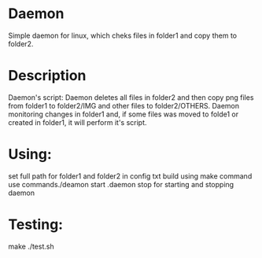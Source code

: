 # Daemon
Simple daemon for linux, which cheks files in folder1 and copy them to folder2.

# Description
Daemon's script: Daemon deletes all files in folder2 and then copy png files from folder1 to folder2/IMG and other files to folder2/OTHERS.
Daemon monitoring changes in folder1 and, if some files was moved to folde1 or created in folder1, it will perform it's script.

# Using: 
set full path for folder1 and folder2 in config txt
build using make command
use commands./deamon start .daemon stop for starting and stopping daemon

# Testing:
make
./test.sh

